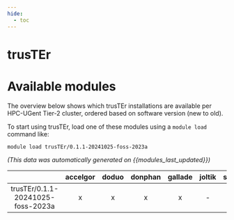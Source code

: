 ```yaml
---
hide:
  - toc
---
```


trusTEr
=======

# Available modules


The overview below shows which trusTEr installations are available per HPC-UGent Tier-2 cluster, ordered based on software version (new to old).

To start using trusTEr, load one of these modules using a `module load` command like:

```shell
module load trusTEr/0.1.1-20241025-foss-2023a
```

*(This data was automatically generated on {{modules_last_updated}})*  

| |accelgor|doduo|donphan|gallade|joltik|shinx|skitty|
| :---: | :---: | :---: | :---: | :---: | :---: | :---: | :---: |
|trusTEr/0.1.1-20241025-foss-2023a|x|x|x|x|-|x|x|
